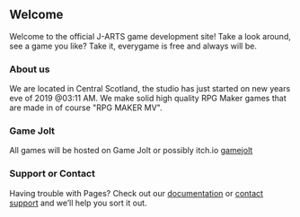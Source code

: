 ## Welcome

Welcome to the official J-ARTS game development site! Take a look around, see a game you like? Take it, everygame is free and always will be.

### About us

We are located in Central Scotland, the studio has just started on new years eve of 2019 @03:11 AM. We make solid high quality RPG Maker games that are made in of course "RPG MAKER MV".

### Game Jolt

All games will be hosted on Game Jolt or possibly itch.io [gamejolt](https://gamejolt.com/)

### Support or Contact

Having trouble with Pages? Check out our [documentation](https://help.github.com/categories/github-pages-basics/) or [contact support](https://github.com/contact) and we’ll help you sort it out.
